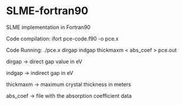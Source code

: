 # SLME-fortran90
SLME implementation in Fortran90 

Code compilation: ifort pce-code.f90 -o pce.x



Code Running: ./pce.x dirgap indgap thickmaxm < abs_coef > pce.out

dirgap -> direct gap value in eV

indgap -> indirect gap in eV

thickmaxm -> maximum crystal thickness in meters

abs_coef -> file with the absorption coefficient data
